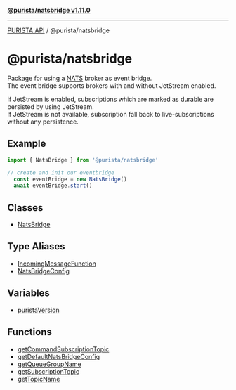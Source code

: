 [**@purista/natsbridge v1.11.0**](README.md)

***

[PURISTA API](../../packages.md) / @purista/natsbridge

# @purista/natsbridge

Package for using a [NATS](https://nats.io/) broker as event bridge.  
The event bridge supports brokers with and without JetStream enabled.

If JetStream is enabled, subscriptions which are marked as durable are persisted by using JetStream.  
If JetStream is not available, subscription fall back to live-subscriptions without any persistence.

## Example

```typescript
import { NatsBridge } from '@purista/natsbridge'

// create and init our eventbridge
  const eventBridge = new NatsBridge()
  await eventBridge.start()

```

## Classes

- [NatsBridge](classes/NatsBridge.md)

## Type Aliases

- [IncomingMessageFunction](type-aliases/IncomingMessageFunction.md)
- [NatsBridgeConfig](type-aliases/NatsBridgeConfig.md)

## Variables

- [puristaVersion](variables/puristaVersion.md)

## Functions

- [getCommandSubscriptionTopic](functions/getCommandSubscriptionTopic.md)
- [getDefaultNatsBridgeConfig](functions/getDefaultNatsBridgeConfig.md)
- [getQueueGroupName](functions/getQueueGroupName.md)
- [getSubscriptionTopic](functions/getSubscriptionTopic.md)
- [getTopicName](functions/getTopicName.md)
